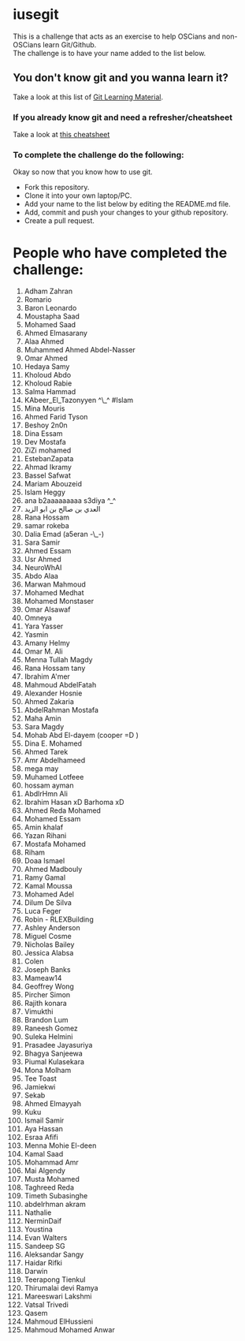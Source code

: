﻿# iusegit

This is a challenge that acts as an exercise to help OSCians and non-OSCians learn Git/Github.<br/>
The challenge is to have your name added to the list below.<br/>

## You don't know git and you wanna learn it?
Take a look at this list of [Git Learning Material](LearningResources.md).

### If you already know git and need a refresher/cheatsheet
Take a look at [this cheatsheet](Cheatsheet.md)

### To complete the challenge do the following:
Okay so now that you know how to use git.
* Fork this repository.
* Clone it into your own laptop/PC.
* Add your name to the list below by editing the README.md file.
* Add, commit and push your changes to your github repository.
* Create a pull request.

# People who have completed the challenge:
<ol>
  <li>Adham Zahran</li>
  <li>Romario</li>
  <li>Baron Leonardo</li>
  <li>Moustapha Saad</li>
  <li>Mohamed Saad</li>
  <li>Ahmed Elmasarany</li>
  <li>Alaa Ahmed</li>
  <li>Muhammed Ahmed Abdel-Nasser</li>
  <li>Omar Ahmed</li>
  <li>Hedaya Samy</li>
  <li>Kholoud Abdo</li>
  <li>Kholoud Rabie</li>
  <li>Salma Hammad</li>
  <li>KAbeer_El_Tazonyyen ^\_^ #Islam</li>
  <li>Mina Mouris</li>
  <li>Ahmed Farid Tyson</li>
  <li>Beshoy 2n0n</li>
  <li>Dina Essam</li>
  <li>Dev Mostafa</li>
  <li>ZiZi mohamed</li>
  <li>EstebanZapata</li>
  <li>Ahmad Ikramy</li>
  <li>Bassel Safwat</li>
  <li>Mariam Abouzeid</li>
  <li>Islam Heggy</li>
  <li>ana b2aaaaaaaaa s3diya ^_^</li>
  <li>العدي بن صالح بن ابو الزيد</li>
  <li>Rana Hossam</li>
  <li>samar rokeba</li>
  <li>Dalia Emad (a5eran -\_-)</li>
  <li>Sara Samir</li>
  <li>Ahmed Essam</li>
  <li>Usr Ahmed</li>
  <li>NeuroWhAI</li>
  <li>Abdo Alaa</li>
  <li>Marwan Mahmoud</li>
  <li>Mohamed Medhat</li>
  <li>Mohamed Monstaser</li>
  <li>Omar Alsawaf</li>
  <li>Omneya</li>
  <li>Yara Yasser</li>
  <li>Yasmin</li>
  <li>Amany Helmy</li>
  <li>Omar M. Ali</li>
  <li>Menna Tullah Magdy</li>
  <li>Rana Hossam tany</li>
  <li>Ibrahim A'mer</li>
  <li>Mahmoud AbdelFatah</li>
  <li>Alexander Hosnie</li>
  <li>Ahmed Zakaria</li>
  <li>AbdelRahman Mostafa</li>
  <li>Maha Amin</li>
  <li>Sara Magdy</li>
  <li>Mohab Abd El-dayem (cooper =D )</li>
  <li>Dina E. Mohamed</li>
  <li>Ahmed Tarek</li>
  <li>Amr Abdelhameed</li>
  <li>mega may</li>
  <li>Muhamed Lotfeee</li>
  <li>hossam ayman</li>
  <li>AbdlrHmn Ali</li>
  <li>Ibrahim Hasan xD Barhoma xD</li>
  <li>Ahmed Reda Mohamed</li>
  <li>Mohamed Essam</li>
  <li>Amin khalaf</li>
  <li>Yazan Rihani</li>
  <li>Mostafa Mohamed</li>
  <li>Riham </li>
  <li>Doaa Ismael </li>
  <li>Ahmed Madbouly</li>
  <li>Ramy Gamal</li>
  <li>Kamal Moussa</li>
  <li>Mohamed Adel</li>
  <li>Dilum De Silva</li>
  <li>Luca Feger</li>
  <li>Robin - RLEXBuilding</li>
  <li>Ashley Anderson</li>
  <li>Miguel Cosme</li>
  <li>Nicholas Bailey</li>
  <li>Jessica Alabsa</li>
  <li>Colen</li>
  <li>Joseph Banks</li>
  <li>Mameaw14</li>
  <li>Geoffrey Wong</li>
  <li>Pircher Simon</li>
  <li>Rajith konara</li>
  <li>Vimukthi</li>
  <li>Brandon Lum</li>
  <li>Raneesh Gomez</li>
  <li>Suleka Helmini</li>
  <li>Prasadee Jayasuriya</li>
  <li>Bhagya Sanjeewa</li>
  <li>Piumal Kulasekara</li>
  <li>Mona Molham</li>
  <li>Tee Toast</li>
  <li>Jamiekwi</li>
  <li>Sekab</li>
  <li>Ahmed Elmayyah</li>
  <li>Kuku</li>
  <li>Ismail Samir</li>
  <li>Aya Hassan</li>
  <li>Esraa Afifi</li>
  <li>Menna Mohie El-deen</li>
  <li>Kamal Saad</li>
  <li>Mohammad Amr</li>
  <li>Mai Algendy</li>
  <li>Musta Mohamed</li>
  <li>Taghreed Reda</li>
  <li>Timeth Subasinghe</li>
  <li>abdelrhman akram </li>
  <li>Nathalie</li>
  <li>NerminDaif</li>
  <li>Youstina</li>
  <li>Evan Walters</li>
  <li>Sandeep SG</li>
  <li>Aleksandar Sangy</li>
  <li>Haidar Rifki</li>
  <li>Darwin</li>
  <li>Teerapong Tienkul</li>
  <li>Thirumalai devi Ramya</li> 
  <li>Mareeswari Lakshmi</li>
  <li>Vatsal Trivedi</li>
  <li>Qasem</li>
  <li>Mahmoud ElHussieni</li>
  <li>Mahmoud Mohamed Anwar</li>
</ol>
